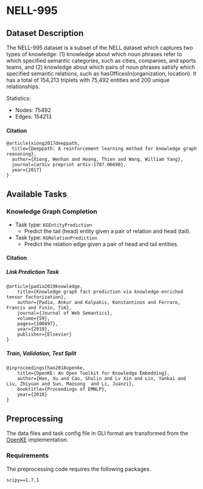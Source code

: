 # NELL-995

## Dataset Description

The NELL-995 dataset is a subset of the NELL dataset which captures two types of knowledge: (1) knowledge about which noun phrases refer to which specified semantic categories, such as cities, companies, and sports teams, and (2) knowledge about which pairs of noun phrases satisfy which specified semantic relations, such as hasOfficesIn(organization, location). It has a total of 154,213 triplets with 75,492 entities and 200 unique relationships.

Statistics:
- Nodes: 75492
- Edges: 154213

#### Citation

```
@article{xiong2017deeppath,
  title={Deeppath: A reinforcement learning method for knowledge graph reasoning},
  author={Xiong, Wenhan and Hoang, Thien and Wang, William Yang},
  journal={arXiv preprint arXiv:1707.06690},
  year={2017}
}
```

## Available Tasks

### Knowledge Graph Completion

+ Task type: `KGEntityPrediction`
    - Predict the tail (head) entity given a pair of relation and head (tail).
+ Task type: `KGRelationPrediction`
    - Predict the relation edge given a pair of head and tail entities.

#### Citation

##### Link Prediction Task

```
@article{padia2019knowledge,
    title={Knowledge graph fact prediction via knowledge-enriched tensor factorization},
    author={Padia, Ankur and Kalpakis, Konstantinos and Ferraro, Francis and Finin, Tim},
    journal={Journal of Web Semantics},
    volume={59},
    pages={100497},
    year={2019},
    publisher={Elsevier}
}
```

##### Train, Validation, Test Split

```
@inproceedings{han2018openke,
    title={OpenKE: An Open Toolkit for Knowledge Embedding},
    author={Han, Xu and Cao, Shulin and Lv Xin and Lin, Yankai and Liu, Zhiyuan and Sun, Maosong  and Li, Juanzi},
    booktitle={Proceedings of EMNLP},
    year={2018}
}
```

## Preprocessing

The data files and task config file in GLI format are transformed from the [OpenKE](https://github.com/thunlp/OpenKE) implementation.

### Requirements

The preprocessing code requires the following packages.

```
scipy==1.7.1
```
